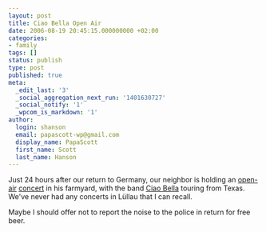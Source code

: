 ```yaml
---
layout: post
title: Ciao Bella Open Air
date: 2006-08-19 20:45:15.000000000 +02:00
categories:
- family
tags: []
status: publish
type: post
published: true
meta:
  _edit_last: '3'
  _social_aggregation_next_run: '1401630727'
  _social_notify: '1'
  _wpcom_is_markdown: '1'
author:
  login: shanson
  email: papascott-wp@gmail.com
  display_name: PapaScott
  first_name: Scott
  last_name: Hanson
---
```

<p>Just 24 hours after our return to Germany, our neighbor is holding an <a href="http://www.soulfulrock.de/" title="Ciao Bella - Soulful Rock from the Heart of Texas">open-air</a> <a href="http://www.abendblatt.de/daten/2006/08/09/595917.html">concert</a> in his farmyard, with the band <a href="http://www.myspace.com/ciaobellaband">Ciao Bella</a> touring from Texas. We've never had any concerts in Lüllau that I can recall.</p>
<p>Maybe I should offer not to report the noise to the police in return for free beer.</p>
